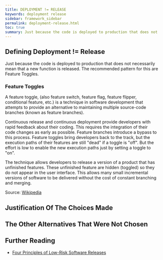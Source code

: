 ```yaml
---
title: DEPLOYMENT != RELEASE
keywords: deployment release
sidebar: framework_sidebar
permalink: deployment-release.html
toc: true
summary: Just because the code is deployed to production that does not necessarily mean that a new function is released.
---
```


## Defining Deployment != Release
Just because the code is deployed to production that does not necessarily mean that a new function is released. The recommended pattern for this are Feature Toggles.

### Feature Toggles
A feature toggle, (also feature switch, feature flag, feature flipper, conditional feature, etc.) is a technique in software development that attempts to provide an alternative to maintaining multiple source-code branches (known as feature branches).

Continuous release and continuous deployment provide developers with rapid feedback about their coding. This requires the integration of their code changes as early as possible. Feature branches introduce a bypass to this process. Feature toggles bring developers back to the track, but the execution paths of their features are still "dead" if a toggle is "off". But the effort is low to enable the new execution paths just by setting a toggle to "on".

The technique allows developers to release a version of a product that has unfinished features. These unfinished feature are hidden (toggled) so they do not appear in the user interface. This allows many small incremental versions of software to be delivered without the cost of constant branching and merging.

Source: [Wikipedia](https://en.wikipedia.org/wiki/Feature_toggle)

## Justification Of The Choices Made


## The Other Alternatives That Were Not Chosen


## Further Reading
* [Four Principles of Low-Risk Software Releases](http://www.informit.com/articles/article.aspx?p=1833567&seqNum=2)
